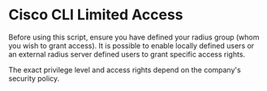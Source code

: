 # Cisco CLI Limited Access

Before using this script, ensure you have defined your radius group (whom you wish to grant access). It is possible to enable locally defined users or an external radius server defined users to grant specific access rights. 

The exact privilege level and access rights depend on the company's security policy.
